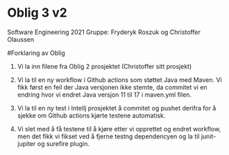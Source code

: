 # Oblig 3 v2
Software Engineering 2021
Gruppe: Fryderyk Roszuk og Christoffer Olaussen

#Forklaring av Oblig
1. Vi la inn filene fra Oblig 2 prosjektet (Christoffer sitt prosjekt)

2. Vi la til en ny workflow i Github actions som støttet Java med Maven. Vi fikk først en feil der Java versjonen ikke stemte, da commitet vi en endring hvor vi endret Java versjon 11 til 17 i maven.yml filen.

3. Vi la til en ny test i Intellj prosjektet å commitet og pushet derifra for å sjekke om Github actions kjørte testene automatisk.

4. Vi slet med å få testene til å kjøre etter vi opprettet og endret workflow, men det fikk vi fikset ved å fjerne testng dependencyen og la til junit-jupiter og surefire plugin.
